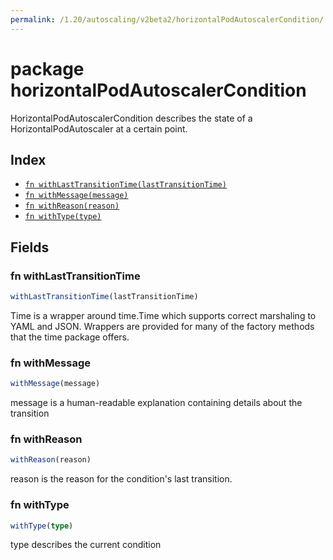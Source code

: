 ```yaml
---
permalink: /1.20/autoscaling/v2beta2/horizontalPodAutoscalerCondition/
---
```


# package horizontalPodAutoscalerCondition

HorizontalPodAutoscalerCondition describes the state of a HorizontalPodAutoscaler at a certain point.

## Index

* [`fn withLastTransitionTime(lastTransitionTime)`](#fn-withlasttransitiontime)
* [`fn withMessage(message)`](#fn-withmessage)
* [`fn withReason(reason)`](#fn-withreason)
* [`fn withType(type)`](#fn-withtype)

## Fields

### fn withLastTransitionTime

```ts
withLastTransitionTime(lastTransitionTime)
```

Time is a wrapper around time.Time which supports correct marshaling to YAML and JSON.  Wrappers are provided for many of the factory methods that the time package offers.

### fn withMessage

```ts
withMessage(message)
```

message is a human-readable explanation containing details about the transition

### fn withReason

```ts
withReason(reason)
```

reason is the reason for the condition's last transition.

### fn withType

```ts
withType(type)
```

type describes the current condition